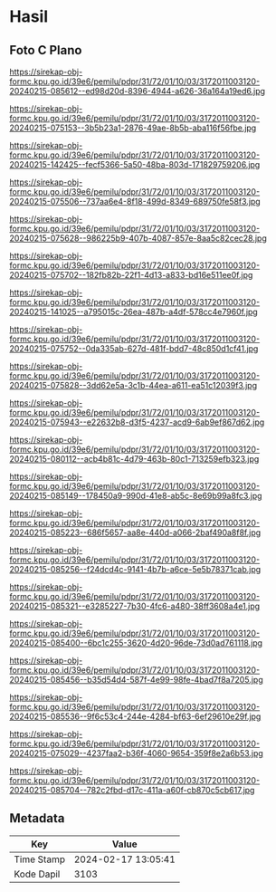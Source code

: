 # Hasil

## Foto C Plano

https://sirekap-obj-formc.kpu.go.id/39e6/pemilu/pdpr/31/72/01/10/03/3172011003120-20240215-085612--ed98d20d-8396-4944-a626-36a164a19ed6.jpg

https://sirekap-obj-formc.kpu.go.id/39e6/pemilu/pdpr/31/72/01/10/03/3172011003120-20240215-075153--3b5b23a1-2876-49ae-8b5b-aba116f56fbe.jpg

https://sirekap-obj-formc.kpu.go.id/39e6/pemilu/pdpr/31/72/01/10/03/3172011003120-20240215-142425--fecf5366-5a50-48ba-803d-171829759206.jpg

https://sirekap-obj-formc.kpu.go.id/39e6/pemilu/pdpr/31/72/01/10/03/3172011003120-20240215-075506--737aa6e4-8f18-499d-8349-689750fe58f3.jpg

https://sirekap-obj-formc.kpu.go.id/39e6/pemilu/pdpr/31/72/01/10/03/3172011003120-20240215-075628--986225b9-407b-4087-857e-8aa5c82cec28.jpg

https://sirekap-obj-formc.kpu.go.id/39e6/pemilu/pdpr/31/72/01/10/03/3172011003120-20240215-075702--182fb82b-22f1-4d13-a833-bd16e511ee0f.jpg

https://sirekap-obj-formc.kpu.go.id/39e6/pemilu/pdpr/31/72/01/10/03/3172011003120-20240215-141025--a795015c-26ea-487b-a4df-578cc4e7960f.jpg

https://sirekap-obj-formc.kpu.go.id/39e6/pemilu/pdpr/31/72/01/10/03/3172011003120-20240215-075752--0da335ab-627d-481f-bdd7-48c850d1cf41.jpg

https://sirekap-obj-formc.kpu.go.id/39e6/pemilu/pdpr/31/72/01/10/03/3172011003120-20240215-075828--3dd62e5a-3c1b-44ea-a611-ea51c12039f3.jpg

https://sirekap-obj-formc.kpu.go.id/39e6/pemilu/pdpr/31/72/01/10/03/3172011003120-20240215-075943--e22632b8-d3f5-4237-acd9-6ab9ef867d62.jpg

https://sirekap-obj-formc.kpu.go.id/39e6/pemilu/pdpr/31/72/01/10/03/3172011003120-20240215-080112--acb4b81c-4d79-463b-80c1-713259efb323.jpg

https://sirekap-obj-formc.kpu.go.id/39e6/pemilu/pdpr/31/72/01/10/03/3172011003120-20240215-085149--178450a9-990d-41e8-ab5c-8e69b99a8fc3.jpg

https://sirekap-obj-formc.kpu.go.id/39e6/pemilu/pdpr/31/72/01/10/03/3172011003120-20240215-085223--686f5657-aa8e-440d-a066-2baf490a8f8f.jpg

https://sirekap-obj-formc.kpu.go.id/39e6/pemilu/pdpr/31/72/01/10/03/3172011003120-20240215-085256--f24dcd4c-9141-4b7b-a6ce-5e5b78371cab.jpg

https://sirekap-obj-formc.kpu.go.id/39e6/pemilu/pdpr/31/72/01/10/03/3172011003120-20240215-085321--e3285227-7b30-4fc6-a480-38ff3608a4e1.jpg

https://sirekap-obj-formc.kpu.go.id/39e6/pemilu/pdpr/31/72/01/10/03/3172011003120-20240215-085400--6bc1c255-3620-4d20-96de-73d0ad761118.jpg

https://sirekap-obj-formc.kpu.go.id/39e6/pemilu/pdpr/31/72/01/10/03/3172011003120-20240215-085456--b35d54d4-587f-4e99-98fe-4bad7f8a7205.jpg

https://sirekap-obj-formc.kpu.go.id/39e6/pemilu/pdpr/31/72/01/10/03/3172011003120-20240215-085536--9f6c53c4-244e-4284-bf63-6ef29610e29f.jpg

https://sirekap-obj-formc.kpu.go.id/39e6/pemilu/pdpr/31/72/01/10/03/3172011003120-20240215-075029--4237faa2-b36f-4060-9654-359f8e2a6b53.jpg

https://sirekap-obj-formc.kpu.go.id/39e6/pemilu/pdpr/31/72/01/10/03/3172011003120-20240215-085704--782c2fbd-d17c-411a-a60f-cb870c5cb617.jpg


## Metadata

| Key        | Value               |
| ---------- | ------------------- |
| Time Stamp | 2024-02-17 13:05:41 |
| Kode Dapil | 3103                |



